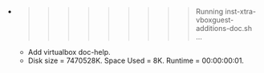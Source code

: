 * >>>>>>>>> Running inst-xtra-vboxguest-additions-doc.sh ...
  * Add virtualbox doc-help.
  * Disk size = 7470528K. Space Used = 8K. Runtime = 00:00:00:01.
